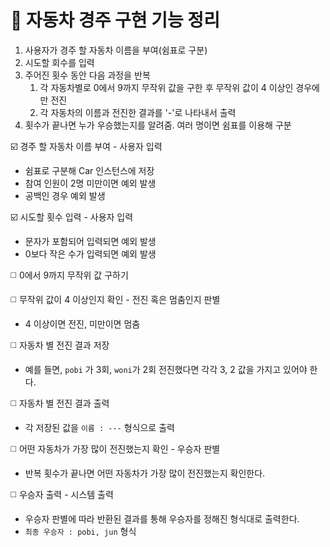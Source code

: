 # 🚗 자동차 경주 구현 기능 정리
1. 사용자가 경주 할 자동차 이름을 부여(쉼표로 구분)
2. 시도할 회수를 입력
3. 주어진 횟수 동안 다음 과정을 반복
    1. 각 자동차별로 0에서 9까지 무작위 값을 구한 후 무작위 값이 4 이상인 경우에만 전진
    2. 각 자동차의 이름과 전진한 결과를 '-'로 나타내서 출력
4. 횟수가 끝나면 누가 우승했는지를 알려줌. 여러 명이면 쉼표를 이용해 구분

☑️ 경주 할 자동차 이름 부여 - 사용자 입력
   * 쉼표로 구분해 Car 인스턴스에 저장
   * 참여 인원이 2명 미만이면 예외 발생
   * 공백인 경우 예외 발생

️️☑️ 시도할 횟수 입력 - 사용자 입력
   * 문자가 포함되어 입력되면 예외 발생
   * 0보다 작은 수가 입력되면 예외 발생

◻️ 0에서 9까지 무작위 값 구하기

◻️ 무작위 값이 4 이상인지 확인 - 전진 혹은 멈춤인지 판별
   * 4 이상이면 전진, 미만이면 멈춤

◻️ 자동차 별 전진 결과 저장
   * 예를 들면, `pobi` 가 3회, `woni`가 2회 전진했다면 각각 3, 2 값을 가지고 있어야 한다.

◻️ 자동차 별 전진 결과 출력
   * 각 저장된 값을 `이름 : ---` 형식으로 출력

◻️ 어떤 자동차가 가장 많이 전진했는지 확인 - 우승자 판별
   * 반복 횟수가 끝나면 어떤 자동차가 가장 많이 전진했는지 확인한다.

◻️ 우승자 출력 - 시스템 출력
   * 우승자 판별에 따라 반환된 결과를 통해 우승자를 정해진 형식대로 출력한다.
   * `최종 우승자 : pobi, jun` 형식
